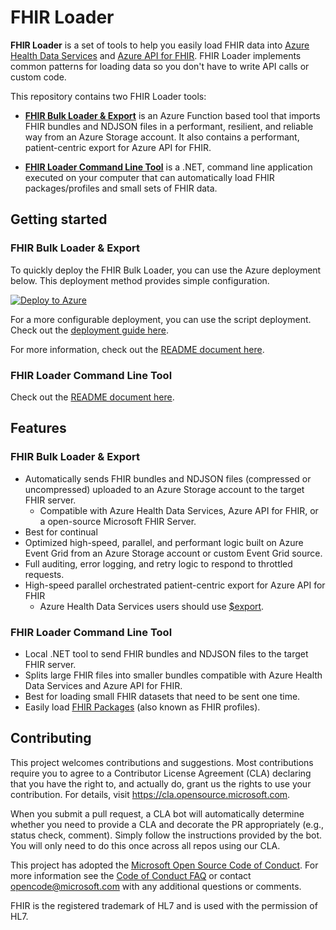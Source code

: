 # FHIR Loader

<p>
<b>FHIR Loader</b> is a set of tools to help you easily load FHIR data into <a href="https://learn.microsoft.com/azure/healthcare-apis/healthcare-apis-overview">Azure Health Data Services</a> and <a href = "https://learn.microsoft.com/azure/healthcare-apis/azure-api-for-fhir/">Azure API for FHIR</a>. FHIR Loader implements common patterns for loading data so you don't have to write API calls or custom code.
</p>

This repository contains two FHIR Loader tools:

- **[FHIR Bulk Loader & Export](/src/FhirLoader.BulkImport/README.md)** is an Azure Function based tool that imports FHIR bundles and NDJSON files in a performant, resilient, and reliable way from an Azure Storage account. It also contains a performant, patient-centric export for Azure API for FHIR.

- **[FHIR Loader Command Line Tool](/src/FhirLoader.CommandLineTool/README.md)** is a .NET, command line application executed on your computer that can automatically load FHIR packages/profiles and small sets of FHIR data.

## Getting started

### FHIR Bulk Loader & Export

To quickly deploy the FHIR Bulk Loader, you can use the Azure deployment below. This deployment method provides simple configuration.

[![Deploy to Azure](https://aka.ms/deploytoazurebutton)](https://portal.azure.com/#create/Microsoft.Template/uri/https%3A%2F%2Fraw.githubusercontent.com%2Fmicrosoft%2Ffhir-loader%2Ffhir-loader-cli%2Fscripts%2FfhirBulkImport.json)

For a more configurable deployment, you can use the script deployment. Check out the [deployment guide here](/docs/BulkImport/deployment.md). 

For more information, check out the [README document here](/src/FhirLoader.BulkImport/README.md).

### FHIR Loader Command Line Tool

Check out the [README document here](/src/FhirLoader.CommandLineTool/README.md).

## Features

### FHIR Bulk Loader & Export

- Automatically sends FHIR bundles and NDJSON files (compressed or uncompressed) uploaded to an Azure Storage account to the target FHIR server.
    - Compatible with Azure Health Data Services, Azure API for FHIR, or a open-source Microsoft FHIR Server.
- Best for continual
- Optimized high-speed, parallel, and performant logic built on Azure Event Grid from an Azure Storage account or custom Event Grid source.
- Full auditing, error logging, and retry logic to respond to throttled requests.
- High-speed parallel orchestrated patient-centric export for Azure API for FHIR
  - Azure Health Data Services users should use [$export](https://learn.microsoft.com/azure/healthcare-apis/fhir/export-data).

### FHIR Loader Command Line Tool

- Local .NET tool to send FHIR bundles and NDJSON files to the target FHIR server.
- Splits large FHIR files into smaller bundles compatible with Azure Health Data Services and Azure API for FHIR.
- Best for loading small FHIR datasets that need to be sent one time.
- Easily load [FHIR Packages](https://registry.fhir.org/learn) (also known as FHIR profiles).

## Contributing

This project welcomes contributions and suggestions.  Most contributions require you to agree to a
Contributor License Agreement (CLA) declaring that you have the right to, and actually do, grant us
the rights to use your contribution. For details, visit https://cla.opensource.microsoft.com.

When you submit a pull request, a CLA bot will automatically determine whether you need to provide
a CLA and decorate the PR appropriately (e.g., status check, comment). Simply follow the instructions
provided by the bot. You will only need to do this once across all repos using our CLA.

This project has adopted the [Microsoft Open Source Code of Conduct](https://opensource.microsoft.com/codeofconduct/).
For more information see the [Code of Conduct FAQ](https://opensource.microsoft.com/codeofconduct/faq/) or
contact [opencode@microsoft.com](mailto:opencode@microsoft.com) with any additional questions or comments.

FHIR is the registered trademark of HL7 and is used with the permission of HL7.
